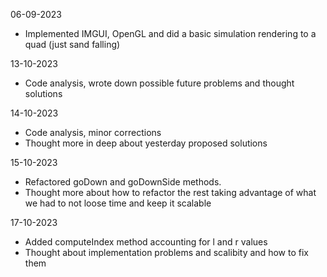 06-09-2023
- Implemented IMGUI, OpenGL and did a basic simulation rendering to a quad (just sand falling)

13-10-2023
- Code analysis, wrote down possible future problems and thought solutions

14-10-2023
- Code analysis, minor corrections
- Thought more in deep about yesterday proposed solutions

15-10-2023

- Refactored goDown and goDownSide methods. 
- Thought more about how to refactor the rest taking advantage of what we had to not loose time and keep it scalable

17-10-2023

- Added computeIndex method accounting for l and r values
- Thought about implementation problems and scalibity and how to fix them
